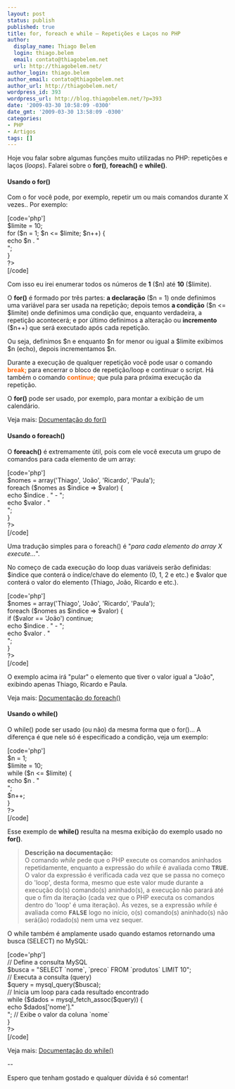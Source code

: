 ```yaml
---
layout: post
status: publish
published: true
title: for, foreach e while – Repetições e Laços no PHP
author:
  display_name: Thiago Belem
  login: thiago.belem
  email: contato@thiagobelem.net
  url: http://thiagobelem.net/
author_login: thiago.belem
author_email: contato@thiagobelem.net
author_url: http://thiagobelem.net/
wordpress_id: 393
wordpress_url: http://blog.thiagobelem.net/?p=393
date: '2009-03-30 10:58:09 -0300'
date_gmt: '2009-03-30 13:58:09 -0300'
categories:
- PHP
- Artigos
tags: []
---
```

<p>Hoje vou falar sobre algumas funções muito utilizadas no PHP: repetições e laços (<em>loops</em>). Falarei sobre o <strong>for()</strong>, <strong>foreach()</strong> e <strong>while()</strong>.</p>
<h4>Usando o for()</h4>
<p>Com o for você pode, por exemplo, repetir um ou mais comandos durante X vezes.. Por exemplo:</p>
<p>[code='php']<br />
<?php<br />
$limite = 10;<br />
for ($n = 1; $n <= $limite; $n++) {<br />
echo $n . "<br />";<br />
}<br />
?><br />
[/code]</p>
<p>Com isso eu irei enumerar todos os números de <strong>1</strong> ($n) até <strong>10</strong> ($limite).</p>
<p>O <strong>for()</strong> é formado por três partes: <strong>a declaração</strong> ($n = 1) onde definimos uma variável para ser usada na repetição; depois temos <strong>a condição</strong> ($n &lt;= $limite) onde definimos uma condição que, enquanto verdadeira, a repetição acontecerá; e por último definimos a alteração ou <strong>incremento</strong> ($n++) que será executado após cada repetição.</p>
<p>Ou seja, definimos $n e enquanto $n for menor ou igual a $limite exibimos $n (echo), depois incrementamos $n.</p>
<p>Durante a execução de qualquer repetição você pode usar o comando<strong> <span style="color: #ff6600;">break;</span> </strong>para encerrar o bloco de repetição/loop e continuar o script. Há também o comando <strong><span style="color: #ff6600;">continue;</span></strong> que pula para próxima execução da repetição.</p>
<p>O <strong>for()</strong> pode ser usado, por exemplo, para montar a exibição de um calendário.</p>
<p>Veja mais: <a href="http://br2.php.net/manual/pt_BR/control-structures.for.php" target="_blank">Documentação do for()</a></p>
<h4>Usando o foreach()</h4>
<p>O <strong>foreach()</strong> é extremamente útil, pois com ele você executa um grupo de comandos para cada elemento de um array:</p>
<p>[code='php']<br />
<?php<br />
$nomes = array('Thiago', 'João', 'Ricardo', 'Paula');<br />
foreach ($nomes as $indice => $valor) {<br />
echo $indice . " - ";<br />
echo $valor . "<br />";<br />
}<br />
?><br />
[/code]</p>
<p>Uma tradução simples para o foreach() é "<em>para cada elemento do array X execute...</em>".</p>
<p>No começo de cada execução do loop duas variáveis serão definidas: $indice que conterá o índice/chave do elemento (0, 1, 2 e etc.) e $valor que conterá o valor do elemento (Thiago, João, Ricardo e etc.).</p>
<p>[code='php']<br />
<?php<br />
$nomes = array('Thiago', 'João', 'Ricardo', 'Paula');<br />
foreach ($nomes as $indice => $valor) {<br />
if ($valor == 'João') continue;<br />
echo $indice . " - ";<br />
echo $valor . "<br />";<br />
}<br />
?><br />
[/code]</p>
<p>O exemplo acima irá "pular" o elemento que tiver o valor igual a "João", exibindo apenas Thiago, Ricardo e Paula.</p>
<p>Veja mais: <a href="http://br2.php.net/manual/pt_BR/control-structures.foreach.php" target="_blank">Documentação do foreach()</a></p>
<h4>Usando o while()</h4>
<p>O while() pode ser usado (ou não) da mesma forma que o for()... A diferença é que nele só é especificado a condição, veja um exemplo:</p>
<p>[code='php']<br />
<?php<br />
$n = 1;<br />
$limite = 10;<br />
while ($n <= $limite) {<br />
echo $n . "<br />";<br />
$n++;<br />
}<br />
?><br />
[/code]</p>
<p>Esse exemplo de <strong>while()</strong> resulta na mesma exibição do exemplo usado no <strong>for()</strong>.</p>
<blockquote><p><strong>Descrição na documentação:</strong><br />
O comando <em>while </em>pede que o PHP execute os comandos aninhados repetidamente, enquanto     a expressão do <em>while</em> é avaliada como     <strong><tt class="constant">TRUE</tt></strong>. O valor da expressão é verificada     cada vez que se passa no começo do 'loop', desta forma, mesmo que este valor     mude durante a execução do(s) comando(s) aninhado(s), a execução     não parará até que o fim da iteração (cada vez que o PHP executa     os comandos dentro do 'loop' é uma iteração). Às vezes, se a     expressão <em>while</em> é avaliada como     <strong><tt class="constant">FALSE</tt></strong> logo no início, o(s) comando(s)     aninhado(s) não será(ão) rodado(s) nem uma vez sequer.</p></blockquote>
<p>O while também é amplamente usado quando estamos retornando uma busca (SELECT) no MySQL:</p>
<p>[code='php']<br />
<?php<br />
// Define a consulta MySQL<br />
$busca = "SELECT `nome`, `preco` FROM `produtos` LIMIT 10";<br />
// Executa a consulta (query)<br />
$query = mysql_query($busca);<br />
// Inicia um loop para cada resultado encontrado<br />
while ($dados = mysql_fetch_assoc($query)) {<br />
echo $dados['nome']."<br />"; // Exibe o valor da coluna `nome`<br />
}<br />
?><br />
[/code]</p>
<p>Veja mais: <a href="http://br2.php.net/manual/pt_BR/control-structures.while.php" target="_blank">Documentação do while()</a></p>
<p>--</p>
<p>Espero que tenham gostado e qualquer dúvida é só comentar!</p>
